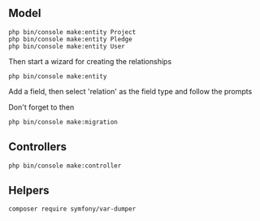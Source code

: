 ## Model

```
php bin/console make:entity Project
php bin/console make:entity Pledge
php bin/console make:entity User
```
Then start a wizard for creating the relationships
```
php bin/console make:entity
```
Add a field, then select 'relation' as the field type and follow the prompts

Don't forget to then
```
php bin/console make:migration
```

## Controllers

```
php bin/console make:controller
```

## Helpers

```
composer require symfony/var-dumper
```
